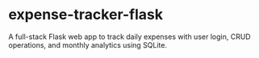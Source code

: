 # expense-tracker-flask
A full-stack Flask web app to track daily expenses with user login, CRUD operations, and monthly analytics using SQLite.
